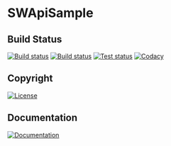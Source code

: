 # SWApiSample

## Build Status
[![Build status](https://img.shields.io/travis/com/Arcidev/SWApiSample.svg?logo=travis&style=flat-square)](https://travis-ci.com/Arcidev/swapisample)
[![Build status](https://img.shields.io/appveyor/ci/Arcidev/swapisample.svg?logo=travis&style=flat-square)](https://ci.appveyor.com/project/Arcidev/swapisample)
[![Test status](https://img.shields.io/appveyor/tests/Arcidev/swapisample.svg?logo=travis&style=flat-square)](https://ci.appveyor.com/project/Arcidev/swapisample/build/tests)
[![Codacy](https://img.shields.io/codacy/grade/eb83632603124745ba2256398d87b77d.svg?style=flat-square)](https://www.codacy.com/app/Arcidev/SWApiSample?utm_source=github.com&amp;utm_medium=referral&amp;utm_content=Arcidev/SWApiSample&amp;utm_campaign=Badge_Grade)

## Copyright
[![License](https://img.shields.io/github/license/Arcidev/SWApiSample.svg?style=flat-square)](LICENSE)

## Documentation
[![Documentation](https://codedocs.xyz/Arcidev/SWApiSample.svg)](https://codedocs.xyz/Arcidev/SWApiSample/)
